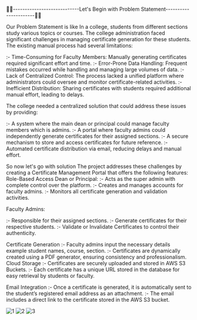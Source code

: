 👩‍🏭----------------------------Let's Begin with Problem Statement----------------------👩‍🏭

Our Problem Statement is like 
In a college, students from different sections study various topics or courses. The college administration faced significant challenges in managing certificate generation for these students. The existing manual process had several limitations:

:- Time-Consuming for Faculty Members: Manually generating certificates required significant effort and time.
:- Error-Prone Data Handling: Frequent mistakes occurred while handling and managing large volumes of data.
:- Lack of Centralized Control: The process lacked a unified platform where administrators could oversee and monitor certificate-related activities.
:- Inefficient Distribution: Sharing certificates with students required additional manual effort, leading to delays.

The college needed a centralized solution that could address these issues by providing:

:- A system where the main dean or principal could manage faculty members which is admins.
:- A portal where faculty admins could independently generate certificates for their assigned sections.
:- A secure mechanism to store and access certificates for future reference.
:- Automated certificate distribution via email, reducing delays and manual effort.

So now let's go with solution
The project addresses these challenges by creating a Certificate Management Portal that offers the following features:
Role-Based Access
Dean or Principal:
:- Acts as the super admin with complete control over the platform.
:- Creates and manages accounts for faculty admins.
:- Monitors all certificate generation and validation activities.

Faculty Admins:

:- Responsible for their assigned sections.
:- Generate certificates for their respective students.
:- Validate or Invalidate Certificates to control their authenticity.

Certificate Generation
:- Faculty admins input the necessary details example student names, course, section.
:- Certificates are dynamically created using a PDF generator, ensuring consistency and professionalism.
   Cloud Storage
:- Certificates are securely uploaded and stored in AWS S3 Buckets.
:- Each certificate has a unique URL stored in the database for easy retrieval by students or faculty.

Email Integration
:- Once a certificate is generated, it is automatically sent to the student’s registered email address as an attachment.
:- The email includes a direct link to the certificate stored in the AWS S3 bucket.

![1](https://github.com/user-attachments/assets/58a8182d-b076-4cf2-bc08-66897457cba6)
![2](https://github.com/user-attachments/assets/67e93ba9-25af-4b16-898f-0af0d07453e2)
![3](https://github.com/user-attachments/assets/9c179a43-de87-4a92-a1c5-4091c711e34c)
